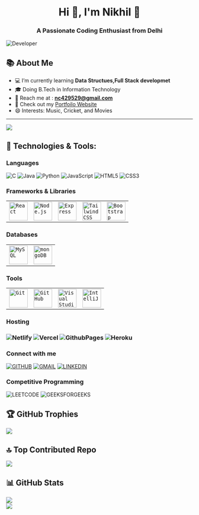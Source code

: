 <h1 align="center">Hi 👏, I'm Nikhil 🙂</h1>
<h3 align="center">A Passionate Coding Enthusiast from Delhi</h3>
	
<!-- ![#f03c15](https://github.com/user-attachments/assets/c94648b1-1645-4fa0-b8e9-560687967600) -->
 ![Developer](https://github.com/user-attachments/assets/a267e6a6-9001-4ba4-9122-26afa1fc2523)

 

<h2 align="left">📚 About Me</h2>

- 💻 I’m currently learning **Data Structues,Full Stack developmet**
- 🎓 Doing B.Tech in Information Technology
- 📧 Reach me at : **nc429529@gmail.com**
- 👦 Check out my [Portfoilo Website](https://github.com/Nikhil19904/my-portfolio.nikhil)
- 😄 Interests: Music, Cricket, and Movies
---
  [![](https://visitcount.itsvg.in/api?id=nikhil19904&icon=0&color=1)](https://visitcount.itsvg.in)


<h2 align="left">🌟 Technologies & Tools:</h2>
<h3 align="left">Languages</h3>


![C](https://img.shields.io/badge/c-%2300599C.svg?style=for-the-badge&logo=c&logoColor=white)
 ![Java](https://img.shields.io/badge/java-%23ED8B00.svg?style=for-the-badge&logo=openjdk&logoColor=white) 
  ![Python](https://img.shields.io/badge/python-23E34F26?style=for-the-badge&logo=python&logoColor=ffdd54)
  ![JavaScript](https://img.shields.io/badge/javascript-%23323330.svg?style=for-the-badge&logo=javascript&logoColor=yellow)
 ![HTML5](https://img.shields.io/badge/html5-%23E34F26.svg?style=for-the-badge&logo=html5&logoColor=white) 
 ![CSS3](https://img.shields.io/badge/css3-%231572B6.svg?style=for-the-badge&logo=css3&logoColor=white)


<h3 align="left">Frameworks & Libraries</h3>
<p align="left"> 
<div >
	<table>
		<tr>
			<td><code><img width="50" src="https://user-images.githubusercontent.com/25181517/183897015-94a058a6-b86e-4e42-a37f-bf92061753e5.png" alt="React" title="React"/></code></td>
			<td><code><img width="50" src="https://user-images.githubusercontent.com/25181517/183568594-85e280a7-0d7e-4d1a-9028-c8c2209e073c.png" alt="Node.js" title="Node.js"/></code></td>
			<td><code><img width="50" src="https://user-images.githubusercontent.com/25181517/183859966-a3462d8d-1bc7-4880-b353-e2cbed900ed6.png" alt="Express" title="Express"/></code></td>
			<td><code><img width="50" src="https://user-images.githubusercontent.com/25181517/202896760-337261ed-ee92-4979-84c4-d4b829c7355d.png" alt="Tailwind CSS" title="Tailwind CSS"/></code></td>
			<td><code><img width="50" src="https://user-images.githubusercontent.com/25181517/183898054-b3d693d4-dafb-4808-a509-bab54cf5de34.png" alt="Bootstrap" title="Bootstrap"/></code></td>
		</tr>
	</table>
</div>
	

<h3 align="left">Databases</h3>
<div >
	<table>
		<tr>
			<td><code><img width="50" src="https://user-images.githubusercontent.com/25181517/183896128-ec99105a-ec1a-4d85-b08b-1aa1620b2046.png" alt="MySQL" title="MySQL"/></code></td>
			<td><code><img width="50" src="https://user-images.githubusercontent.com/25181517/182884177-d48a8579-2cd0-447a-b9a6-ffc7cb02560e.png" alt="mongoDB" title="mongoDB"/></code></td>
		</tr>
	</table>
</div>


<h3 align="left">Tools</h3>
<div >
	<table>
		<tr>
			<td><code><img width="50" src="https://user-images.githubusercontent.com/25181517/192108372-f71d70ac-7ae6-4c0d-8395-51d8870c2ef0.png" alt="Git" title="Git"/></code></td>
			<td><code><img width="50" src="https://user-images.githubusercontent.com/25181517/192108374-8da61ba1-99ec-41d7-80b8-fb2f7c0a4948.png" alt="GitHub" title="GitHub"/></code></td>
			<td><code><img width="50" src="https://user-images.githubusercontent.com/25181517/192108891-d86b6220-e232-423a-bf5f-90903e6887c3.png" alt="Visual Studio Code" title="Visual Studio Code"/></code></td>
			<td><code><img width="50" src="https://user-images.githubusercontent.com/25181517/192108890-200809d1-439c-4e23-90d3-b090cf9a4eea.png" alt="IntelliJ" title="IntelliJ"/></code></td>
		</tr>
	</table>
</div>

<h3 align="left">Hosting<h3>

 ![Netlify](https://img.shields.io/badge/netlify-%2300599C.svg?style=for-the-badge&logo=netlify&logoColor=#00C7B7) ![Vercel](https://img.shields.io/badge/vercel-%23E42.svg?style=for-the-badge&logo=vercel&logoColor=white) ![GithubPages](https://img.shields.io/badge/github%20pages-23000000?style=for-the-badge&logo=github&logoColor=white) ![Heroku](https://img.shields.io/badge/heroku-%23430098.svg?style=for-the-badge&logo=heroku&logoColor=white)

<h3 align ="left">Connect with me</h3>

 [![GITHUB](https://img.shields.io/badge/-GITHUB-%23000000?style=for-the-badge&logo=github&logoColor=white)](https://github.com/Nikhil19904) [![GMAIL](https://img.shields.io/badge/-GMAIL-%23E34F26?style=for-the-badge&logo=gmail&logoColor=white)](https://@chauhannikhil00414@gmail.com) 
[![LINKEDIN](https://img.shields.io/badge/-LINKEDIN-%232B90D9?style=for-the-badge&logo=linkedin&logoColor=white)](https://linkedin.com/in/www.linkedin.com/in/nikhil-3652872a2)


<h3 align="left">Competitive Programming</h3>

 ![LEETCODE](https://img.shields.io/badge/LEETCODE-23E34F26?style=for-the-badge&logo=python&logoColor=ffdd54) ![GEEKSFORGEEKS](https://img.shields.io/badge/GEEKSFORGEEKS-%23E34F26.svg?style=for-the-badge&logo=html5&logoColor=white) 


<h2 align="left">🏆 GitHub Trophies</h2>

![](https://github-profile-trophy.vercel.app/?username=nikhil19904&theme=radical&no-frame=false&no-bg=false&margin-w=4)



<h2 align="left"> 🔝 Top Contributed Repo</h2>

![](https://github-contributor-stats.vercel.app/api?username=nikhil19904&limit=5&theme=radical&combine_all_yearly_contributions=true)

<h2 align="left">📊 GitHub Stats</h2>

<!--<p><img align="left" src="https://github-readme-stats.vercel.app/api/top-langs?username=nikhil19904&show_icons=true&locale=en&layout=compact&theme=dark#gh-dark-mode-only" alt="nikhil19904" /></p>-->

![](https://github-readme-stats.vercel.app/api?username=nikhil19904&theme=radical&hide_border=false&include_all_commits=false&count_private=false)<br/>
![](https://github-readme-streak-stats.herokuapp.com/?user=nikhil19904&theme=radical&hide_border=false)<br/>

